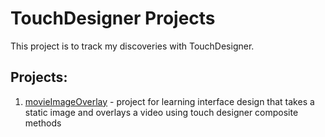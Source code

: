 # TouchDesigner Projects
This project is to track my discoveries with TouchDesigner.

## Projects:
1. [movieImageOverlay](https://github.com/davoodharun/touchdesigner/tree/master/movieImageOverlay) - project for learning interface design that takes a static image and overlays a video using touch designer composite methods